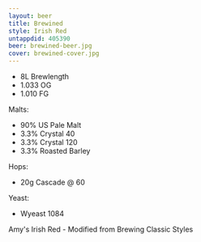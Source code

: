 ```yaml
---
layout: beer
title: Brewined
style: Irish Red
untappdid: 405390
beer: brewined-beer.jpg
cover: brewined-cover.jpg
---
```

* 8L Brewlength
* 1\.033 OG
* 1\.010 FG

Malts:
* 90% US Pale Malt
* 3\.3% Crystal 40
* 3\.3% Crystal 120
* 3\.3% Roasted Barley

Hops:

* 20g Cascade @ 60

Yeast:

* Wyeast 1084

Amy's Irish Red - Modified from Brewing Classic Styles